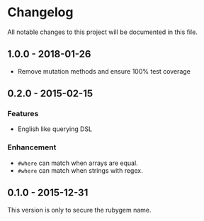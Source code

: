 # Changelog
All notable changes to this project will be documented in this file.
## 1.0.0 - 2018-01-26
- Remove mutation methods and ensure 100% test coverage

## 0.2.0 - 2015-02-15
### Features
- English like querying DSL

### Enhancement 
- `#where` can match when arrays are equal.
- `#where` can match when strings with regex.

## 0.1.0 - 2015-12-31
This version is only to secure the rubygem name.
